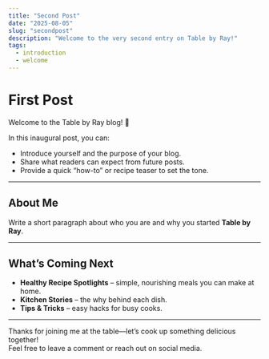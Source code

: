 ```yaml
---
title: "Second Post"
date: "2025-08-05"
slug: "secondpost"
description: "Welcome to the very second entry on Table by Ray!"
tags:
  - introduction
  - welcome
---
```


# First Post

Welcome to the Table by Ray blog! 🎉

In this inaugural post, you can:

- Introduce yourself and the purpose of your blog.
- Share what readers can expect from future posts.
- Provide a quick “how-to” or recipe teaser to set the tone.

---

## About Me

Write a short paragraph about who you are and why you started **Table by Ray**.

---

## What’s Coming Next

- **Healthy Recipe Spotlights** – simple, nourishing meals you can make at home.  
- **Kitchen Stories** – the why behind each dish.  
- **Tips & Tricks** – easy hacks for busy cooks.

---

Thanks for joining me at the table—let’s cook up something delicious together!  
Feel free to leave a comment or reach out on social media.  
